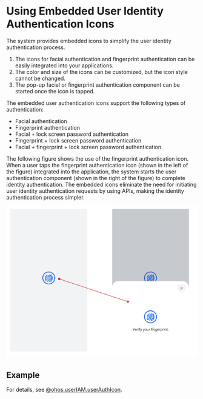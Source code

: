 # Using Embedded User Identity Authentication Icons

The system provides embedded icons to simplify the user identity authentication process.

1. The icons for facial authentication and fingerprint authentication can be easily integrated into your applications.
2. The color and size of the icons can be customized, but the icon style cannot be changed.
3. The pop-up facial or fingerprint authentication component can be started once the icon is tapped.

The embedded user authentication icons support the following types of authentication:

- Facial authentication
- Fingerprint authentication
- Facial + lock screen password authentication
- Fingerprint + lock screen password authentication
- Facial + fingerprint + lock screen password authentication

The following figure shows the use of the fingerprint authentication icon. When a user taps the fingerprint authentication icon (shown in the left of the figure) integrated into the application, the system starts the user authentication component (shown in the right of the figure) to complete identity authentication. The embedded icons eliminate the need for initiating user identity authentication requests by using APIs, making the identity authentication process simpler.

![user_auth_icon_demo](figures/user_auth_icon_demo.png)

## Example

For details, see [@ohos.userIAM.userAuthIcon](../../reference/apis-user-authentication-kit/ohos-useriam-userauthicon.md).
